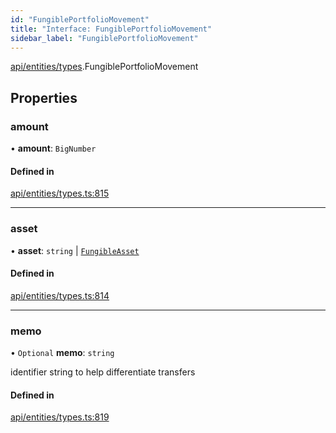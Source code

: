```yaml
---
id: "FungiblePortfolioMovement"
title: "Interface: FungiblePortfolioMovement"
sidebar_label: "FungiblePortfolioMovement"
---
```


[api/entities/types](../../../../../modules/API/Entities/Types/Types.md).FungiblePortfolioMovement

## Properties

### amount

• **amount**: `BigNumber`

#### Defined in

[api/entities/types.ts:815](https://github.com/PolymeshAssociation/polymesh-sdk/blob/0dbd0ebd0/src/api/entities/types.ts#L815)

___

### asset

• **asset**: `string` \| [`FungibleAsset`](../../../../../classes/API/Entities/Asset/Fungible/FungibleAsset.md)

#### Defined in

[api/entities/types.ts:814](https://github.com/PolymeshAssociation/polymesh-sdk/blob/0dbd0ebd0/src/api/entities/types.ts#L814)

___

### memo

• `Optional` **memo**: `string`

identifier string to help differentiate transfers

#### Defined in

[api/entities/types.ts:819](https://github.com/PolymeshAssociation/polymesh-sdk/blob/0dbd0ebd0/src/api/entities/types.ts#L819)
